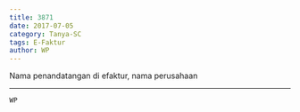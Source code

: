 ```yaml
---
title: 3871
date: 2017-07-05
category: Tanya-SC
tags: E-Faktur
author: WP
---
```


Nama penandatangan di efaktur, nama perusahaan

---



`WP`
